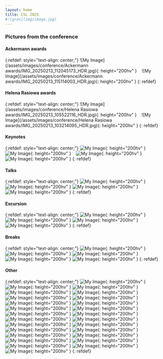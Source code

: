 ```yaml
---
layout: home
title: CSL 2025
#![gras](img/image.jpg)
---
```


### Pictures from the conference

#### Ackermann awards

{:refdef: style="text-align: center;"}
![My Image](/assets/images/conference/Ackermann awards/IMG_20250213_112045173_HDR.jpg){: height="200hv" }&nbsp;&nbsp;&nbsp;
![My Image](/assets/images/conference/Ackermann awards/IMG_20250213_115114003_HDR.jpg){: height="200hv" }
{: refdef}

#### Helena Rasiowa awards

{:refdef: style="text-align: center;"}
![My Image](/assets/images/conference/Helena Rasiowa awards/IMG_20250213_105522116_HDR.jpg){: height="200hv" }&nbsp;&nbsp;&nbsp;
![My Image](/assets/images/conference/Helena Rasiowa awards/IMG_20250213_103214095_HDR.jpg){: height="200hv" }
{: refdef}

#### Keynotes

{:refdef: style="text-align: center;"}
![My Image](/assets/images/conference/keynotes/IMG_20250214_085749022_HDR.jpg){: height="200hv" }&nbsp;&nbsp;&nbsp;
![My Image](/assets/images/conference/keynotes/IMG_20250213_084827388_HDR.jpg){: height="200hv" }&nbsp;&nbsp;&nbsp;
![My Image](/assets/images/conference/keynotes/IMG_20250212_085916637_HDR.jpg){: height="200hv" }&nbsp;&nbsp;&nbsp;
![My Image](/assets/images/conference/keynotes/IMG_20250212_085217190.jpg){: height="200hv" }
{: refdef}

#### Talks

{:refdef: style="text-align: center;"}
![My Image](/assets/images/conference/talks/IMG_20250214_151706546_HDR.jpg){: height="200hv" }
![My Image](/assets/images/conference/talks/IMG_20250211_103250910_HDR.jpg){: height="200hv" }
![My Image](/assets/images/conference/talks/IMG_20250214_143406110.jpg){: height="200hv" }
![My Image](/assets/images/conference/talks/IMG_20250214_151300302.jpg){: height="200hv" }
{: refdef}

#### Excursion

{:refdef: style="text-align: center;"}
![My Image](/assets/images/conference/excursion/IMG_20250213_164744541_HDR.jpg){: height="200hv" }
![My Image](/assets/images/conference/excursion/IMG_20250213_194034936_HDR.jpg){: height="200hv" }
![My Image](/assets/images/conference/excursion/IMG_20250213_205316260_HDR.jpg){: height="200hv" }
![My Image](/assets/images/conference/excursion/IMG_20250213_164306158.jpg){: height="200hv" }
{: refdef}

#### Breaks

{:refdef: style="text-align: center;"}
![My Image](/assets/images/conference/breaks/IMG_20250214_134327456_HDR.jpg){: height="200hv" }
![My Image](/assets/images/conference/breaks/IMG_20250214_134338226_HDR.jpg){: height="200hv" }
![My Image](/assets/images/conference/breaks/IMG_20250214_132929910_HDR.jpg){: height="200hv" }
![My Image](/assets/images/conference/breaks/IMG_20250214_134309450_HDR.jpg){: height="200hv" }
![My Image](/assets/images/conference/breaks/IMG_20250214_134622381_HDR.jpg){: height="200hv" }
{: refdef}

#### Other

{:refdef: style="text-align: center;"}
![My Image](/assets/images/conference/rest/IMG_20250213_164243626.jpg){: height="200hv" }
![My Image](/assets/images/conference/rest/IMG_20250214_121213126_HDR.jpg){: height="200hv" }
![My Image](/assets/images/conference/rest/IMG_20250214_132946215_HDR.jpg){: height="200hv" }
![My Image](/assets/images/conference/rest/IMG_20250213_205259044_HDR.jpg){: height="200hv" }
![My Image](/assets/images/conference/rest/IMG_20250212_105510394.jpg){: height="200hv" }
![My Image](/assets/images/conference/rest/IMG_20250213_105500546_HDR.jpg){: height="200hv" }
![My Image](/assets/images/conference/rest/IMG_20250211_105525168_HDR.jpg){: height="200hv" }
![My Image](/assets/images/conference/rest/IMG_20250214_160909389_HDR.jpg){: height="200hv" }
![My Image](/assets/images/conference/rest/IMG_20250212_154542796_HDR.jpg){: height="200hv" }
![My Image](/assets/images/conference/rest/IMG_20250212_103246985_HDR.jpg){: height="200hv" }
![My Image](/assets/images/conference/rest/IMG_20250212_154437022_HDR.jpg){: height="200hv" }
![My Image](/assets/images/conference/rest/IMG_20250212_154444084_HDR.jpg){: height="200hv" }
![My Image](/assets/images/conference/rest/IMG_20250214_132957379_HDR.jpg){: height="200hv" }
![My Image](/assets/images/conference/rest/IMG_20250213_205326470_HDR.jpg){: height="200hv" }
![My Image](/assets/images/conference/rest/IMG_20250211_123634146.jpg){: height="200hv" }
![My Image](/assets/images/conference/rest/IMG_20250213_161641043_HDR.jpg){: height="200hv" }
![My Image](/assets/images/conference/rest/IMG_20250213_164644244.jpg){: height="200hv" }
![My Image](/assets/images/conference/rest/IMG_20250213_162828914.jpg){: height="200hv" }
![My Image](/assets/images/conference/rest/IMG_20250214_173806174.jpg){: height="200hv" }
![My Image](/assets/images/conference/rest/IMG_20250211_142524813.jpg){: height="200hv" }
![My Image](/assets/images/conference/rest/IMG_20250212_154524424_HDR.jpg){: height="200hv" }
![My Image](/assets/images/conference/rest/IMG_20250211_115838746.jpg){: height="200hv" }
![My Image](/assets/images/conference/rest/IMG_20250212_154614268_HDR.jpg){: height="200hv" }
![My Image](/assets/images/conference/rest/IMG_20250212_103332364_PORTRAIT.jpg){: height="200hv" }
![My Image](/assets/images/conference/rest/IMG_20250213_194023514_HDR.jpg){: height="200hv" }
![My Image](/assets/images/conference/rest/IMG_20250212_154450019_HDR.jpg){: height="200hv" }
{: refdef}



